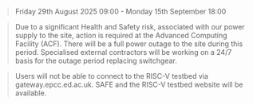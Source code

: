 > Friday 29th August 2025 09:00 - Monday 15th September 18:00

> Due to a significant Health and Safety risk, associated with our power supply to the site, action is required at the Advanced Computing Facility (ACF). There will be a full power outage to the site during this period. Specialised external contractors will be working on a 24/7 basis for the outage period replacing switchgear.

> Users will not be able to connect to the RISC-V testbed via gateway.epcc.ed.ac.uk. SAFE and the RISC-V testbed website will be available.